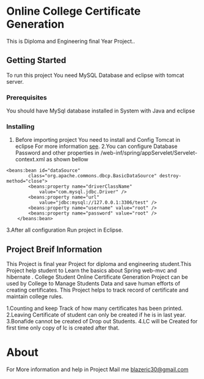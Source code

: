 # Online College Certificate Generation

This is Diploma and Engineering final Year Project..

## Getting Started

To run this project You need MySQL Database and eclipse with tomcat server. 

### Prerequisites

You should have MySql database installed in System with Java and eclipse

### Installing

1. Before importing project You need to install and Config Tomcat in eclipse For more information [see](https://help.eclipse.org/neon/index.jsp?topic=%2Forg.eclipse.stardust.docs.wst%2Fhtml%2Fwst-integration%2Fconfiguration.html).
2.You can configure Database Password and other properties in /web-inf/spring/appServelet/Servelet-context.xml as shown bellow

```
<beans:bean id="dataSource"
		class="org.apache.commons.dbcp.BasicDataSource" destroy-method="close">
		<beans:property name="driverClassName"
			value="com.mysql.jdbc.Driver" />
		<beans:property name="url"
			value="jdbc:mysql://127.0.0.1:3306/test" />
		<beans:property name="username" value="root" />
		<beans:property name="password" value="root" />
	</beans:bean>
```
3.After all configuration Run project in Eclipse.

## Project Breif Information
  This Project is final year Project for diploma and engineering student.This Project help student to Learn the
  basics about Spring web-mvc and hibernate . College Student Online Certificate Generation Project can be used 
  by College to Manage Students Data and save human efforts of creating certificates. This Project helps to track record of certificate
  and maintain college rules.
  
  1.Counting and keep Track of how many certificates has been printed.
  2.Leaving Certificate of student can only be created if he is in last year.
  3.Bonafide cannot be created of Drop out Students.
  4.LC will be Created for first time only copy of lc is created after that.
  
# About
 For More information and help in Project Mail me blazeric30@gmail.com
  
  
  
